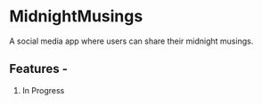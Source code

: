 # MidnightMusings

A social media app where users can share their midnight musings.

## Features -

1. In Progress
